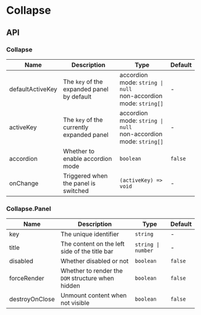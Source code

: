 # Collapse

<code src="./demos/index.tsx"></code>

## API

### Collapse

| Name             | Description                                | Type                                                                 | Default |
| ---------------- | ------------------------------------------ | -------------------------------------------------------------------- | ------- |
| defaultActiveKey | The `key` of the expanded panel by default | accordion mode: `string \| null` <br/>non-accordion mode: `string[]` | -       |
| activeKey        | The `key` of the currently expanded panel  | accordion mode: `string \| null` <br/>non-accordion mode: `string[]` | -       |
| accordion        | Whether to enable accordion mode           | `boolean`                                                            | `false` |
| onChange         | Triggered when the panel is switched       | `(activeKey) => void`                                                | -       |

### Collapse.Panel

| Name           | Description                                       | Type               | Default |
| -------------- | ------------------------------------------------- | ------------------ | ------- |
| key            | The unique identifier                             | `string`           | -       |
| title          | The content on the left side of the title bar     | `string \| number` | -       |
| disabled       | Whether disabled or not                           | `boolean`          | `false` |
| forceRender    | Whether to render the `DOM` structure when hidden | `boolean`          | `false` |
| destroyOnClose | Unmount content when not visible                  | `boolean`          | `false` |
